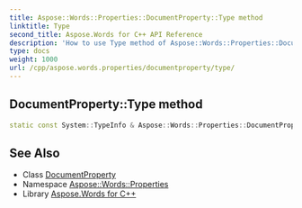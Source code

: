 ```yaml
---
title: Aspose::Words::Properties::DocumentProperty::Type method
linktitle: Type
second_title: Aspose.Words for C++ API Reference
description: 'How to use Type method of Aspose::Words::Properties::DocumentProperty class in C++.'
type: docs
weight: 1000
url: /cpp/aspose.words.properties/documentproperty/type/
---
```

## DocumentProperty::Type method




```cpp
static const System::TypeInfo & Aspose::Words::Properties::DocumentProperty::Type()
```

## See Also

* Class [DocumentProperty](../)
* Namespace [Aspose::Words::Properties](../../)
* Library [Aspose.Words for C++](../../../)
